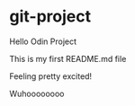 # git-project

Hello Odin Project

This is my first README.md file

Feeling pretty excited!

Wuhoooooooo

